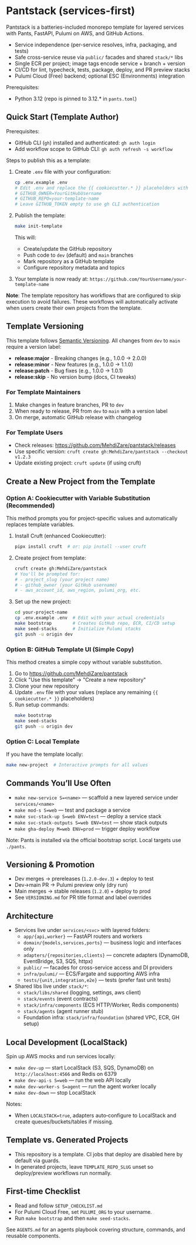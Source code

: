 # Pantstack (services-first)

Pantstack is a batteries-included monorepo template for layered services with Pants, FastAPI, Pulumi on AWS, and GitHub Actions.

- Service independence (per-service resolves, infra, packaging, and tests)
- Safe cross-service reuse via `public/` facades and shared `stack/*` libs
- Single ECR per project; image tags encode service + branch + version
- CI/CD for lint, typecheck, tests, package, deploy, and PR preview stacks
- Pulumi Cloud (Free) backend; optional ESC (Environments) integration

Prerequisites:
- Python 3.12 (repo is pinned to 3.12.* in `pants.toml`)

## Quick Start (Template Author)

Prerequisites:
- GitHub CLI (`gh`) installed and authenticated: `gh auth login`
- Add workflow scope to GitHub CLI: `gh auth refresh -s workflow`

Steps to publish this as a template:

1) Create `.env` file with your configuration:
   ```bash
   cp .env.example .env
   # Edit .env and replace the {{ cookiecutter.* }} placeholders with actual values:
   # GITHUB_OWNER=YourGitHubUsername
   # GITHUB_REPO=your-template-name
   # Leave GITHUB_TOKEN empty to use gh CLI authentication
   ```

2) Publish the template:
   ```bash
   make init-template
   ```
   This will:
   - Create/update the GitHub repository
   - Push code to `dev` (default) and `main` branches
   - Mark repository as a GitHub template
   - Configure repository metadata and topics

3) Your template is now ready at: `https://github.com/YourUsername/your-template-name`

**Note**: The template repository has workflows that are configured to skip execution to avoid failures. These workflows will automatically activate when users create their own projects from the template.

## Template Versioning

This template follows [Semantic Versioning](https://semver.org/). All changes from `dev` to `main` require a version label:

- **release:major** - Breaking changes (e.g., 1.0.0 → 2.0.0)
- **release:minor** - New features (e.g., 1.0.0 → 1.1.0)
- **release:patch** - Bug fixes (e.g., 1.0.0 → 1.0.1)
- **release:skip** - No version bump (docs, CI tweaks)

### For Template Maintainers
1. Make changes in feature branches, PR to `dev`
2. When ready to release, PR from `dev` to `main` with a version label
3. On merge, automatic GitHub release with changelog

### For Template Users
- Check releases: https://github.com/MehdiZare/pantstack/releases
- Use specific version: `cruft create gh:MehdiZare/pantstack --checkout v1.2.3`
- Update existing project: `cruft update` (if using cruft)

## Create a New Project from the Template

### Option A: Cookiecutter with Variable Substitution (Recommended)

This method prompts you for project-specific values and automatically replaces template variables.

1) Install Cruft (enhanced Cookiecutter):
   ```bash
   pipx install cruft  # or: pip install --user cruft
   ```

2) Create project from template:
   ```bash
   cruft create gh:MehdiZare/pantstack
   # You'll be prompted for:
   # - project_slug (your project name)
   # - github_owner (your GitHub username)
   # - aws_account_id, aws_region, pulumi_org, etc.
   ```

3) Set up the new project:
   ```bash
   cd your-project-name
   cp .env.example .env  # Edit with your actual credentials
   make bootstrap        # Creates GitHub repo, ECR, CI/CD setup
   make seed-stacks      # Initialize Pulumi stacks
   git push -u origin dev
   ```

### Option B: GitHub Template UI (Simple Copy)

This method creates a simple copy without variable substitution.

1) Go to https://github.com/MehdiZare/pantstack
2) Click "Use this template" → "Create a new repository"
3) Clone your new repository
4) Update `.env` file with your values (replace any remaining `{{ cookiecutter.* }}` placeholders)
5) Run setup commands:
   ```bash
   make bootstrap
   make seed-stacks
   git push -u origin dev
   ```

### Option C: Local Template

If you have the template locally:
```bash
make new-project  # Interactive prompts for all values
```

## Commands You’ll Use Often

- `make new-service S=<name>` — scaffold a new layered service under `services/<name>`
- `make mod-s S=web` — test and package a service
- `make svc-stack-up S=web ENV=test` — deploy a service stack
- `make svc-stack-outputs S=web ENV=test` — show stack outputs
- `make gha-deploy M=web ENV=prod` — trigger deploy workflow

Note: Pants is installed via the official bootstrap script. Local targets use `./pants`.

## Versioning & Promotion

- Dev merges → prereleases (`1.2.0-dev.3`) + deploy to test
- Dev→main PR → Pulumi preview only (dry run)
- Main merges → stable releases (`1.2.0`) + deploy to prod
- See `VERSIONING.md` for PR title format and label overrides

## Architecture

- Services live under `services/<svc>` with layered folders:
  - `app/{api,worker}` — FastAPI routers and workers
  - `domain/{models,services,ports}` — business logic and interfaces only
  - `adapters/{repositories,clients}` — concrete adapters (DynamoDB, EventBridge, S3, SQS, httpx)
  - `public/` — facades for cross-service access and DI providers
  - `infra/pulumi/` — ECS/Fargate and supporting AWS infra
  - `tests/{unit,integration,e2e}` — tests (prefer fast unit tests)
- Shared libs live under `stack/*`:
  - `stack/libs/shared` (logging, settings, aws client)
  - `stack/events` (event contracts)
  - `stack/infra/components` (ECS HTTP/Worker, Redis components)
  - `stack/agents` (agent runner stub)
  - Foundation infra: `stack/infra/foundation` (shared VPC, ECR, GH setup)

## Local Development (LocalStack)

Spin up AWS mocks and run services locally:

- `make dev-up` — start LocalStack (S3, SQS, DynamoDB) on `http://localhost:4566` and Redis on 6379
- `make dev-api-s S=web` — run the web API locally
- `make dev-worker-s S=agent` — run the agent worker locally
- `make dev-down` — stop LocalStack

Notes:
- When `LOCALSTACK=true`, adapters auto‑configure to LocalStack and create queues/buckets/tables if missing.

## Template vs. Generated Projects

- This repository is a template. CI jobs that deploy are disabled here by default via guards.
- In generated projects, leave `TEMPLATE_REPO_SLUG` unset so deploy/preview workflows run normally.

## First-time Checklist

- Read and follow `SETUP_CHECKLIST.md`
- For Pulumi Cloud Free, set `PULUMI_ORG` to your username.
- Run `make bootstrap` and then `make seed-stacks`.

See `AGENTS.md` for an agents playbook covering structure, commands, and reusable components.
